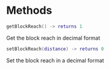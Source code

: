 # Methods

```lua
getBlockReach() -> returns 1
```
Get the block reach in decimal format

```lua
setBlockReach(distance) -> returns 0
```
Set the block reach in a decimal format

